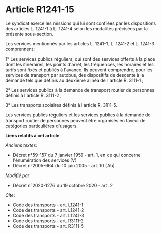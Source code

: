 # Article R1241-15

Le syndicat exerce les missions qui lui sont confiées par les dispositions des articles L. 1241-1 à L. 1241-4 selon les
modalités précisées par la présente sous-section.

Les services mentionnés par les articles L. 1241-1, L. 1241-2 et L. 1241-3 comprennent :

1° Les services publics réguliers, qui sont des services offerts à la place dont les itinéraires, les points d'arrêt, les
fréquences, les horaires et les tarifs sont fixés et publiés à l'avance. Ils peuvent comprendre, pour les services de
transport par autobus, des dispositifs de descente à la demande tels que définis au deuxième alinéa de l'article R. 3111-1 ;

2° Les services publics à la demande de transport routier de personnes définis à l'article R. 3111-2 ;

3° Les transports scolaires définis à l'article R. 3111-5.

Les services publics réguliers et les services publics à la demande de transport routier de personnes peuvent être organisés
en faveur de catégories particulières d'usagers.

**Liens relatifs à cet article**

_Anciens textes_:

  - Décret n°59-157 du 7 janvier 1959 - art. 1, en ce qui concerne l'énumération des services (V)
  - Décret n°2005-664 du 10 juin 2005 - art. 10 (Ab)

_Modifié par_:

  - Décret n°2020-1276 du 19 octobre 2020 - art. 2

_Cite_:

  - Code des transports - art. L1241-1
  - Code des transports - art. L1241-2
  - Code des transports - art. L1241-3
  - Code des transports - art. R3111-2
  - Code des transports - art. R3111-5
